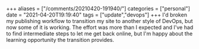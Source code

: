+++
aliases = ["/comments/20210420-191940/"]
categories = ["personal"]
date = "2021-04-20T19:19:40"
tags = ["update","devops"]
+++
I'd broken my publishing workflow to transition my site to another style of DevOps, but now some of it is working. The effort was more than I expected and I've had to find intermediate steps to let me get back online, but I'm happy about the learning opportunity the transition provides.

